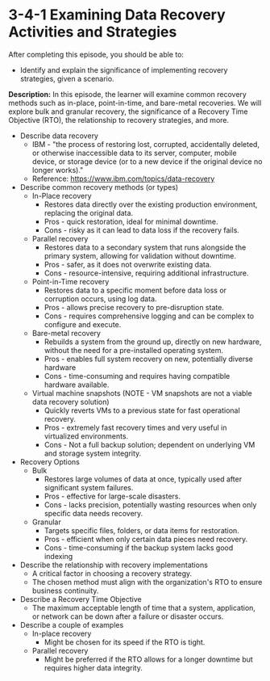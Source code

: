 # 3-4-1 Examining Data Recovery Activities and Strategies

After completing this episode, you should be able to:

+ Identify and explain the significance of implementing recovery strategies, given a scenario.

**Description:** In this episode, the learner will examine common recovery methods such as in-place, point-in-time, and bare-metal recoveries. We will explore bulk and granular recovery, the significance of a Recovery Time Objective (RTO), the relationship to recovery strategies, and more.

+ Describe data recovery
  + IBM -  "the process of restoring lost, corrupted, accidentally deleted, or otherwise inaccessible data to its server, computer, mobile device, or storage device (or to a new device if the original device no longer works)."
  + Reference: https://www.ibm.com/topics/data-recovery
+ Describe common recovery methods \(or types\)
  + In-Place recovery  
    + Restores data directly over the existing production environment, replacing the original data.  
    + Pros - quick restoration, ideal for minimal downtime.  
    + Cons - risky as it can lead to data loss if the recovery fails. 
  + Parallel recovery  
    + Restores data to a secondary system that runs alongside the primary system, allowing for validation without downtime.  
    + Pros - safer, as it does not overwrite existing data.  
    + Cons - resource-intensive, requiring additional infrastructure.
  + Point-in-Time recovery  
    + Restores data to a specific moment before data loss or corruption occurs, using log data.  
    + Pros - allows precise recovery to pre-disruption state.  
    + Cons - requires comprehensive logging and can be complex to configure and execute.
  + Bare-metal recovery  
    + Rebuilds a system from the ground up, directly on new hardware, without the need for a pre-installed operating system.  
    + Pros - enables full system recovery on new, potentially diverse hardware
    + Cons - time-consuming and requires having compatible hardware available.
  + Virtual machine snapshots \(NOTE - VM snapshots are not a viable data recovery solution\)
    + Quickly reverts VMs to a previous state for fast operational recovery.  
    + Pros - extremely fast recovery times and very useful in virtualized environments.  
    + Cons - Not a full backup solution; dependent on underlying VM and storage system integrity.
+ Recovery Options  
  + Bulk
    + Restores large volumes of data at once, typically used after significant system failures.
    + Pros - effective for large-scale disasters.  
    + Cons - lacks precision, potentially wasting resources when only specific data needs recovery.  
  + Granular
    + Targets specific files, folders, or data items for restoration.  
    + Pros - efficient when only certain data pieces need recovery.  
    + Cons - time-consuming if the backup system lacks good indexing
+ Describe the relationship with recovery implementations
  - A critical factor in choosing a recovery strategy.
  + The chosen method must align with the organization's RTO to ensure business continuity. 
+ Describe a Recovery Time Objective
  + The maximum acceptable length of time that a system, application, or network can be down after a failure or disaster occurs.
+ Describe a couple of examples
  + In-place recovery
    + Might be chosen for its speed if the RTO is tight.
  + Parallel recovery 
    + Might be preferred if the RTO allows for a longer downtime but requires higher data integrity.